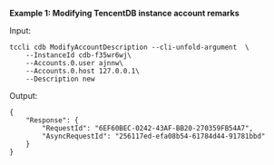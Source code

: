 **Example 1: Modifying TencentDB instance account remarks**



Input: 

```
tccli cdb ModifyAccountDescription --cli-unfold-argument  \
    --InstanceId cdb-f35wr6wj\
    --Accounts.0.user ajnnw\
    --Accounts.0.host 127.0.0.1\
    --Description new
```

Output: 
```
{
    "Response": {
        "RequestId": "6EF60BEC-0242-43AF-BB20-270359FB54A7",
        "AsyncRequestId": "256117ed-efa08b54-61784d44-91781bbd"
    }
}
```

